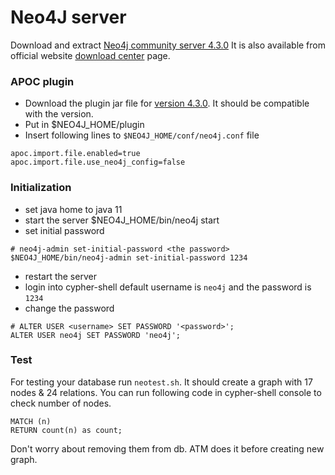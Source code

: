 # Neo4J server
Download and extract 
[Neo4j community server 4.3.0](https://dist.neo4j.org/neo4j-community-4.3.0-unix.tar.gz)
It is also available from official website [download center](https://neo4j.com/download-center/#community) page.



### APOC plugin
- Download the plugin jar file for [version 4.3.0](https://github.com/neo4j-contrib/neo4j-apoc-procedures/releases/4.3.0.12). It should be compatible with the version.
- Put in $NEO4J_HOME/plugin
- Insert following lines to `$NEO4J_HOME/conf/neo4j.conf` file

````
apoc.import.file.enabled=true
apoc.import.file.use_neo4j_config=false
````

### Initialization
- set java home to java 11
- start the server $NEO4J_HOME/bin/neo4j start
- set initial password 

````
# neo4j-admin set-initial-password <the password>
$NEO4J_HOME/bin/neo4j-admin set-initial-password 1234
````
- restart the server
- login into cypher-shell default username is `neo4j` and the password is `1234`
- change the password
````
# ALTER USER <username> SET PASSWORD '<password>';
ALTER USER neo4j SET PASSWORD 'neo4j';
````

### Test
For testing your database run `neotest.sh`.
It should create a graph with 17 nodes & 24 relations. 
You can run following code in cypher-shell console to check number of nodes.
```
MATCH (n)
RETURN count(n) as count;
```
Don't worry about removing them from db. ATM does it before creating new graph. 
